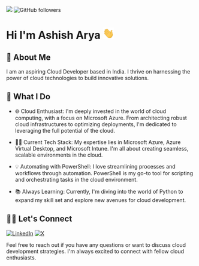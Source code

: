 ![](https://komarev.com/ghpvc/?username=ashisharya65)
![GitHub followers](https://img.shields.io/github/followers/ashisharya65?style=social)

# Hi I'm Ashish Arya <a href="Hi"><img src="https://raw.githubusercontent.com/ashisharya65/ashisharya65/main/Hi.gif" height="30" width="30" ></a>

## 🤵 About Me 

I am an aspiring Cloud Developer based in India. I thrive on harnessing the power of cloud technologies to build innovative solutions.

## 🚀 What I Do 

- 🌐 Cloud Enthusiast: I'm deeply invested in the world of cloud computing, with a focus on Microsoft Azure. From architecting robust cloud infrastructures to optimizing deployments, I'm dedicated to leveraging the full potential of the cloud.

- 👨‍💻 Current Tech Stack: My expertise lies in Microsoft Azure, Azure Virtual Desktop, and Microsoft Intune. I'm all about creating seamless, scalable environments in the cloud.

- 💡 Automating with PowerShell: I love streamlining processes and workflows through automation. PowerShell is my go-to tool for scripting and orchestrating tasks in the cloud environment.

- 📚 Always Learning: Currently, I'm diving into the world of Python to expand my skill set and explore new avenues for cloud development.

## 🤝🏻 Let's Connect 

<a href="https://www.linkedin.com/in/ashisharya65/" target="_blank"><img alt="LinkedIn" src="https://img.shields.io/badge/LinkedIn-@ashisharya65-blue?style=flat&logo=linkedin"></a>
<a href="https://twitter.com/ashisharya65" target="_blank"><img alt="X" src="https://img.shields.io/twitter/follow/ashisharya65?style=social"></a>

Feel free to reach out if you have any questions or want to discuss cloud development strategies. I'm always excited to connect with fellow cloud enthusiasts.
